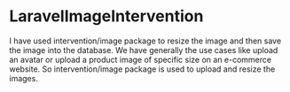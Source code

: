 # LaravelImageIntervention
I have used intervention/image package to resize the image and then save the image into the database. We have generally the use cases like upload an avatar or upload a product image of specific size on an e-commerce website. So intervention/image package is used to upload and resize the images.
